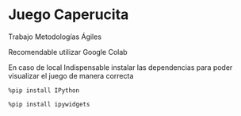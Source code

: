 # Juego Caperucita
Trabajo Metodologías Ágiles

Recomendable utilizar Google Colab

En caso de local
Indispensable instalar las dependencias para poder visualizar el juego de manera correcta

```
%pip install IPython
```
```
%pip install ipywidgets
```
